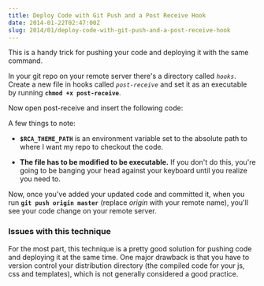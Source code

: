 ```yaml
---
title: Deploy Code with Git Push and a Post Receive Hook
date: 2014-01-22T02:47:00Z
slug: 2014/01/deploy-code-with-git-push-and-a-post-receive-hook
---
```


<p>This is a handy trick for pushing your code and deploying it with the same command.</p>

<p>In your git repo on your remote server there's a directory called <em><code>hooks</code></em>. Create a new file in hooks called <em><code>post-receive</code></em> and set it as an executable by running <strong><code>chmod +x post-receive</code></strong>.</p>

<p>Now open post-receive and insert the following code:</p>

<p><script src="https://gist.github.com/realchaseadams/8499671.js"></script> A few things to note:</p>

<ul>
<li><p><strong><code>$RCA_THEME_PATH</code></strong> is an environment variable set to the absolute path to where I want my repo to checkout the code.</p></li>
<li><p><strong>The file has to be modified to be executable.</strong> If you don't do this, you're going to be banging your head against your keyboard until you realize you need to.</p></li>
</ul>

<p>Now, once you've added your updated code and committed it, when you run <strong><code>git push origin master</code></strong> (replace <em>origin</em> with your remote name), you'll see your code change on your remote server.</p>

<h3>Issues with this technique</h3>

<p>For the most part, this technique is a pretty good solution for pushing code and deploying it at the same time. One major drawback is that you have to version control your distribution directory (the compiled code for your js, css and templates), which is not generally considered a good practice.</p>

